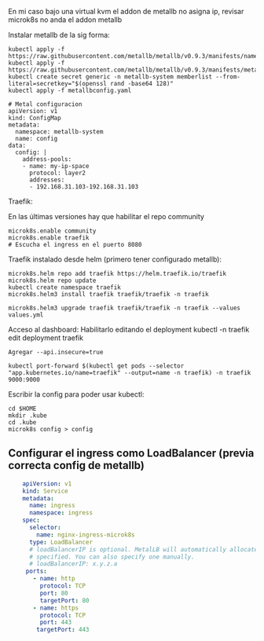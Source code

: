 

En mi caso bajo una virtual kvm el addon de metallb no asigna ip, revisar
  microk8s no anda el addon metallb

Instalar metallb de la sig forma:

    kubectl apply -f https://raw.githubusercontent.com/metallb/metallb/v0.9.3/manifests/namespace.yaml
    kubectl apply -f https://raw.githubusercontent.com/metallb/metallb/v0.9.3/manifests/metallb.yaml
    kubectl create secret generic -n metallb-system memberlist --from-literal=secretkey="$(openssl rand -base64 128)"
    kubectl apply -f metallbconfig.yaml
    
    # Metal configuracion
    apiVersion: v1
    kind: ConfigMap
    metadata:
      namespace: metallb-system
      name: config
    data:
      config: |
        address-pools:
        - name: my-ip-space
          protocol: layer2
          addresses:
          - 192.168.31.103-192.168.31.103

Traefik:

En las últimas versiones hay que habilitar el repo community

    microk8s.enable community
    microk8s.enable traefik
    # Escucha el ingress en el puerto 8080
 
Traefik instalado desde helm (primero tener configurado metallb):
    
    microk8s.helm repo add traefik https://helm.traefik.io/traefik
    microk8s.helm repo update
    kubectl create namespace traefik
    microk8s.helm3 install traefik traefik/traefik -n traefik
 
    microk8s.helm3 upgrade traefik traefik/traefik -n traefik --values values.yml

 Acceso al dashboard:
    Habilitarlo editando el deployment
    kubectl -n traefik edit deployment traefik
    
    Agregar --api.insecure=true
    
    kubectl port-forward $(kubectl get pods --selector "app.kubernetes.io/name=traefik" --output=name -n traefik) -n traefik 9000:9000
 
Escribir la config para poder usar kubectl:

    cd $HOME
    mkdir .kube
    cd .kube
    microk8s config > config

## Configurar el ingress como LoadBalancer (previa correcta config de metallb)

```yaml
    apiVersion: v1
    kind: Service
    metadata:
      name: ingress
      namespace: ingress
    spec:
      selector:
        name: nginx-ingress-microk8s
      type: LoadBalancer
      # loadBalancerIP is optional. MetalLB will automatically allocate an IP from its pool if not
      # specified. You can also specify one manually.
      # loadBalancerIP: x.y.z.a
     ports:
       - name: http
         protocol: TCP
         port: 80
         targetPort: 80
       - name: https
         protocol: TCP
         port: 443
        targetPort: 443
``` 
